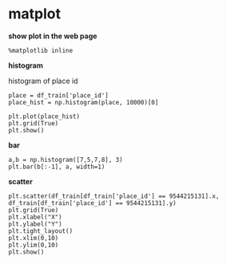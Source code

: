 # matplot

**show plot in the web page**

    %matplotlib inline
    
**histogram**

histogram of place id

    place = df_train['place_id']
    place_hist = np.histogram(place, 10000)[0]
    
    plt.plot(place_hist)
    plt.grid(True)
    plt.show()

**bar**

    a,b = np.histogram([7,5,7,8], 3)
    plt.bar(b[:-1], a, width=1)  
  
**scatter**

    plt.scatter(df_train[df_train['place_id'] == 9544215131].x, df_train[df_train['place_id'] == 9544215131].y)
    plt.grid(True)
    plt.xlabel("X")
    plt.ylabel("Y")
    plt.tight_layout()
    plt.xlim(0,10)
    plt.ylim(0,10)
    plt.show()
